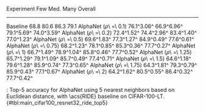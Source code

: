 Experiment                      Few        Med.        Many     Overall
-----------------------  ----------  ----------  ----------  ----------
Baseline                       68.8        80.6        86.3        79.1
AlphaNet (_ρ_\ =\ 0.1)   76.1^3.06^  66.9^6.96^  79.1^5.69^  74.0^3.59^
AlphaNet (_ρ_\ =\ 0.2)   72.4^1.52^  74.4^2.96^  83.4^1.40^  77.0^1.23^
AlphaNet (_ρ_\ =\ 0.5)   69.6^1.83^  77.3^1.27^  84.9^0.49^  77.6^0.61^
AlphaNet (_ρ_\ =\ 0.75)  68.2^1.23^  78.1^0.85^  85.3^0.36^  77.7^0.27^
AlphaNet (_ρ_\ =\ 1)     66.7^1.49^  78.9^1.04^  85.8^0.46^  77.7^0.52^
AlphaNet (_ρ_\ =\ 1.25)  65.7^1.29^  79.1^1.09^  85.7^0.49^  77.4^0.71^
AlphaNet (_ρ_\ =\ 1.5)   64.6^1.18^  79.6^1.28^  85.9^0.74^  77.3^0.65^
AlphaNet (_ρ_\ =\ 1.75)  64.3^1.81^  79.3^0.79^  85.9^0.43^  77.1^0.67^
AlphaNet (_ρ_\ =\ 2)     64.2^1.62^  80.5^0.55^  86.4^0.32^  77.7^0.42^

: Top-5 accuracy for AlphaNet using 5 nearest neighbors based on Euclidean distance, with \acs{RIDE} baseline on CIFAR-100-LT. {#tbl:main_cifar100_resnet32_ride_top5}

